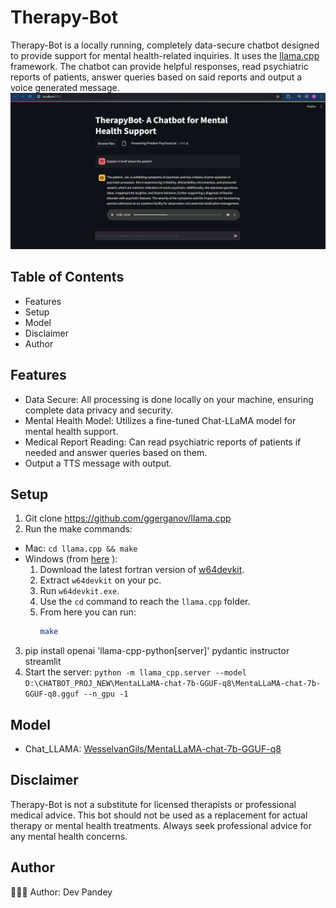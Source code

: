 # Therapy-Bot
Therapy-Bot is a locally running, completely data-secure chatbot designed to provide support for mental health-related inquiries. It uses the [llama.cpp](https://github.com/ggerganov/llama.cpp) framework. The chatbot can provide helpful responses, read psychiatric reports of patients, answer queries based on said reports and output a voice generated message.
![Streamlit Interface](https://github.com/Dev-Pandey-0302/CHATBOT_PROJ_NEW/blob/master/example.png)
## Table of Contents
* Features
* Setup
* Model
* Disclaimer
* Author
## Features
* Data Secure: All processing is done locally on your machine, ensuring complete data privacy and security.
* Mental Health Model: Utilizes a fine-tuned Chat-LLaMA model for mental health support.
* Medical Report Reading: Can read psychiatric reports of patients if needed and answer queries based on them.
* Output a TTS message with output.
## Setup
1. Git clone https://github.com/ggerganov/llama.cpp 
2. Run the make commands: 
- Mac: `cd llama.cpp && make`
- Windows (from <a href="https://github.com/ggerganov/llama.cpp/blob/master/README.md">here</a> ):
    1. Download the latest fortran version of [w64devkit](https://github.com/skeeto/w64devkit/releases).
    2. Extract `w64devkit` on your pc.
    3. Run `w64devkit.exe`.
    4. Use the `cd` command to reach the `llama.cpp` folder.
    5. From here you can run:
        ```bash
        make
        ```
3. pip install openai 'llama-cpp-python[server]' pydantic instructor streamlit
4. Start the server:
`python -m llama_cpp.server --model D:\CHATBOT_PROJ_NEW\MentaLLaMA-chat-7b-GGUF-q8\MentaLLaMA-chat-7b-GGUF-q8.gguf --n_gpu -1`

## Model
- Chat_LLAMA: [WesselvanGils/MentaLLaMA-chat-7b-GGUF-q8](https://huggingface.co/WesselvanGils/MentaLLaMA-chat-7b-GGUF-q8)


## Disclaimer
Therapy-Bot is not a substitute for licensed therapists or professional medical advice. This bot should not be used as a replacement for actual therapy or mental health treatments. Always seek professional advice for any mental health concerns.

## Author
👨🏾‍💻 Author: Dev Pandey <br />
